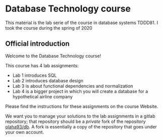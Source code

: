 # Database Technology course 

This material is the lab serie of the course in database systems TDDD81.
I took the course during the spring of 2020

## Official introduction
Welcome to the Database Technology course!

This course has 4 lab assignments:

* Lab 1 introduces SQL
* Lab 2 introduces database design
* Lab 3 is about functional dependencies and normalization
* Lab 4 is a bigger project in which you will create a database for a hypothetical airline company

Please find the instructions for these assignments on the course Website.

We want you to manage your solutions to the lab assignments in a gitlab repository; that repository should be a *private* fork of the repository [olaha93/db](https://gitlab.ida.liu.se/olaha93/db). A fork is essentially a copy of the repository that goes under your own account.
